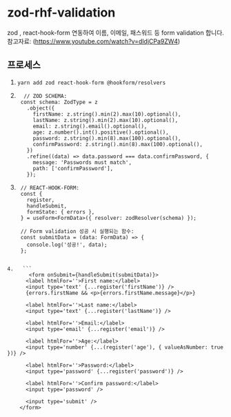 # zod-rhf-validation
zod , react-hook-form 연동하여 이름, 이메일, 패스워드 등 form validation 합니다. 참고자료: (https://www.youtube.com/watch?v=dldjCPa9ZW4)

## 프로세스
1. `yarn add zod react-hook-form @hookform/resolvers`
2. ```
     // ZOD SCHEMA:
    const schema: ZodType = z
      .object({
        firstName: z.string().min(2).max(10).optional(),
        lastName: z.string().min(2).max(10).optional(),
        email: z.string().email().optional(),
        age: z.number().int().positive().optional(),
        password: z.string().min(8).max(100).optional(),
        confirmPassword: z.string().min(8).max(100).optional(),
      })
      .refine((data) => data.password === data.confirmPassword, {
        message: 'Passwords must match',
        path: ['confirmPassword'],
      });
3. ```
    // REACT-HOOK-FORM:
    const {
      register,
      handleSubmit,
      formState: { errors },
    } = useForm<FormData>({ resolver: zodResolver(schema) });
  
    // Form validation 성공 시 실행되는 함수:
    const submitData = (data: FormData) => {
      console.log('성공!', data);
    };
  
  ```
4.   ```
         <form onSubmit={handleSubmit(submitData)}>
        <label htmlFor=''>First name:</label>
        <input type='text' {...register('firstName')} />
        {errors.firstName && <p>{errors.firstName.message}</p>}

        <label htmlFor=''>Last name:</label>
        <input type='text' {...register('lastName')} />

        <label htmlFor=''>Email:</label>
        <input type='email' {...register('email')} />

        <label htmlFor=''>Age:</label>
        <input type='number' {...(register('age'), { valueAsNumber: true })} />

        <label htmlFor=''>Password:</label>
        <input type='password' {...register('password')} />

        <label htmlFor=''>Confirm password:</label>
        <input type='password' />

        <input type='submit' />
      </form>
   ```
